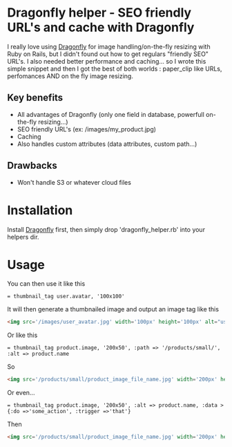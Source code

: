 Dragonfly helper - SEO friendly URL's and cache with Dragonfly
===================================

I really love using <a href="https://github.com/markevans/dragonfly/blob/master/README.md">Dragonfly</a> for image handling/on-the-fly resizing with Ruby on Rails, but I didn't found out how to get regulars "friendly SEO" URL's.
I also needed better performance and caching... so I wrote this simple snippet and then I got the best of both worlds : paper_clip like URLs, perfomances AND on the fly image resizing.   


## Key benefits

* All advantages of Dragonfly (only one field in database, powerfull on-the-fly resizing...)  
* SEO friendly URL's (ex: /images/my_product.jpg)
* Caching
* Also handles custom attributes (data attributes, custom path...)

## Drawbacks

* Won't handle S3 or whatever cloud files

Installation
===================================

Install <a href="https://github.com/markevans/dragonfly/blob/master/README.md">Dragonfly</a> first, then simply drop 'dragonfly_helper.rb' into your helpers dir. 

Usage
===================================

You can then use it like this

```haml
= thumbnail_tag user.avatar, '100x100'
```

It will then generate a thumbnailed image and output an image tag like this

```html
<img src='/images/user_avatar.jpg' width='100px' height='100px' alt="user_avatar" />
```

Or like this

```haml
= thumbnail_tag product.image, '200x50', :path => '/products/small/', :alt => product.name
```

So

```html
<img src='/products/small/product_image_file_name.jpg' width='200px' height='50px' alt="such a nice product name" />
```

Or even...

```haml
= thumbnail_tag product.image, '200x50', :alt => product.name, :data > {:do =>'some_action', :trigger =>'that'}
```

Then

```html
<img src='/products/small/product_image_file_name.jpg' width='200px' height='50px' alt="such a nice product name" data-do='some_action' data-trigger='that' />
```

